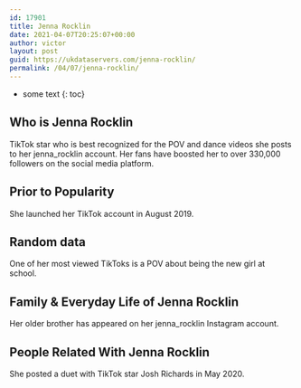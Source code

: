 ```yaml
---
id: 17901
title: Jenna Rocklin
date: 2021-04-07T20:25:07+00:00
author: victor
layout: post
guid: https://ukdataservers.com/jenna-rocklin/
permalink: /04/07/jenna-rocklin/
---
```


* some text
{: toc}


## Who is Jenna Rocklin



TikTok star who is best recognized for the POV and dance videos she posts to her jenna_rocklin account. Her fans have boosted her to over 330,000 followers on the social media platform.  

                
                
                
## Prior to Popularity



She launched her TikTok account in August 2019.

                
                
                
## Random data



One of her most viewed TikToks is a POV about being the new girl at school.   

                
                
                
## Family & Everyday Life of Jenna Rocklin



Her older brother has appeared on her jenna_rocklin Instagram account. 

                
                
                
## People Related With Jenna Rocklin



She posted a duet with TikTok star Josh Richards in May 2020. 

                
              
            
          
          
          
